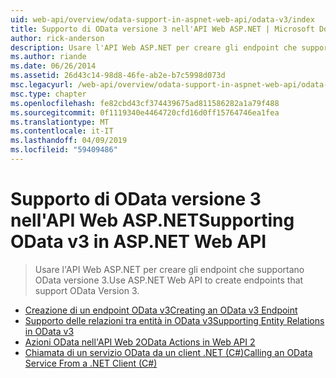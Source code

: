 ```yaml
---
uid: web-api/overview/odata-support-in-aspnet-web-api/odata-v3/index
title: Supporto di OData versione 3 nell'API Web ASP.NET | Microsoft Docs
author: rick-anderson
description: Usare l'API Web ASP.NET per creare gli endpoint che supportano OData versione 3.
ms.author: riande
ms.date: 06/26/2014
ms.assetid: 26d43c14-98d8-46fe-ab2e-b7c5998d073d
msc.legacyurl: /web-api/overview/odata-support-in-aspnet-web-api/odata-v3
msc.type: chapter
ms.openlocfilehash: fe82cbd43cf374439675ad811586282a1a79f488
ms.sourcegitcommit: 0f1119340e4464720cfd16d0ff15764746ea1fea
ms.translationtype: MT
ms.contentlocale: it-IT
ms.lasthandoff: 04/09/2019
ms.locfileid: "59409486"
---
```

# <a name="supporting-odata-v3-in-aspnet-web-api"></a><span data-ttu-id="daaff-103">Supporto di OData versione 3 nell'API Web ASP.NET</span><span class="sxs-lookup"><span data-stu-id="daaff-103">Supporting OData v3 in ASP.NET Web API</span></span>

> <span data-ttu-id="daaff-104">Usare l'API Web ASP.NET per creare gli endpoint che supportano OData versione 3.</span><span class="sxs-lookup"><span data-stu-id="daaff-104">Use ASP.NET Web API to create endpoints that support OData Version 3.</span></span>


- [<span data-ttu-id="daaff-105">Creazione di un endpoint OData v3</span><span class="sxs-lookup"><span data-stu-id="daaff-105">Creating an OData v3 Endpoint</span></span>](creating-an-odata-endpoint.md)
- [<span data-ttu-id="daaff-106">Supporto delle relazioni tra entità in OData v3</span><span class="sxs-lookup"><span data-stu-id="daaff-106">Supporting Entity Relations in OData v3</span></span>](working-with-entity-relations.md)
- [<span data-ttu-id="daaff-107">Azioni OData nell'API Web 2</span><span class="sxs-lookup"><span data-stu-id="daaff-107">OData Actions in Web API 2</span></span>](odata-actions.md)
- [<span data-ttu-id="daaff-108">Chiamata di un servizio OData da un client .NET (C#)</span><span class="sxs-lookup"><span data-stu-id="daaff-108">Calling an OData Service From a .NET Client (C#)</span></span>](calling-an-odata-service-from-a-net-client.md)
